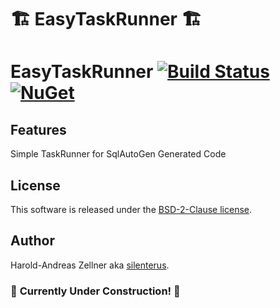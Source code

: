 # 🏗️ EasyTaskRunner 🏗️

# EasyTaskRunner [![Build Status](https://github.com/silenterus/EasyTaskRunner/workflows/ci/badge.svg?branch=main)](https://github.com/silenterus/EasyTaskRunner/actions) [![NuGet](https://img.shields.io/nuget/v/EasyTaskRunner.svg)](https://www.nuget.org/packages/EasyTaskRunner/)



## Features

Simple TaskRunner for SqlAutoGen Generated Code

## License

This software is released under the [BSD-2-Clause license](https://opensource.org/licenses/BSD-2-Clause). 

## Author

Harold-Andreas Zellner aka [silenterus](https://silenterus.github.io/EasyTaskRunner).
### 🚧 **Currently Under Construction!** 🚧






